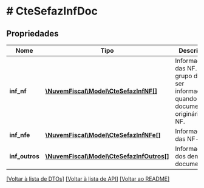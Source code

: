 # # CteSefazInfDoc

## Propriedades

Nome | Tipo | Descrição | Comentários
------------ | ------------- | ------------- | -------------
**inf_nf** | [**\NuvemFiscal\Model\CteSefazInfNF[]**](CteSefazInfNF.md) | Informações das NF.  Este grupo deve ser informado quando o documento originário for NF. | [optional]
**inf_nfe** | [**\NuvemFiscal\Model\CteSefazInfNFe[]**](CteSefazInfNFe.md) | Informações das NF-e. | [optional]
**inf_outros** | [**\NuvemFiscal\Model\CteSefazInfOutros[]**](CteSefazInfOutros.md) | Informações dos demais documentos. | [optional]

[[Voltar à lista de DTOs]](../../README.md#models) [[Voltar à lista de API]](../../README.md#endpoints) [[Voltar ao README]](../../README.md)
